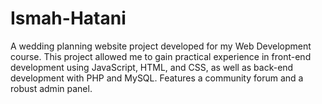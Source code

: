 # Ismah-Hatani
A wedding planning website project developed for my Web Development course. This project allowed me to gain practical experience in front-end development using JavaScript, HTML, and CSS, as well as back-end development with PHP and MySQL.  Features a community forum and a robust admin panel.
